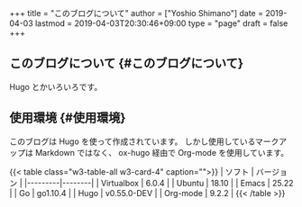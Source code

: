 +++
title = "このブログについて"
author = ["Yoshio Shimano"]
date = 2019-04-03
lastmod = 2019-04-03T20:30:46+09:00
type = "page"
draft = false
+++

## このブログについて {#このブログについて}

Hugo とかいろいろです。


## 使用環境 {#使用環境}

このブログは Hugo を使って作成されています。
しかし使用しているマークアップは Markdown ではなく、
ox-hugo 経由で Org-mode を使用しています。

{{< table class="w3-table-all w3-card-4" caption="">}}
| ソフト     | バージョン  |
|---------|--------|
| Virtualbox | 6.0.4       |
| Ubuntu     | 18.10       |
| Emacs      | 25.22       |
| Go         | go1.10.4    |
| Hugo       | v0.55.0-DEV |
| Org-mode   | 9.2.2       |
{{< /table >}}
